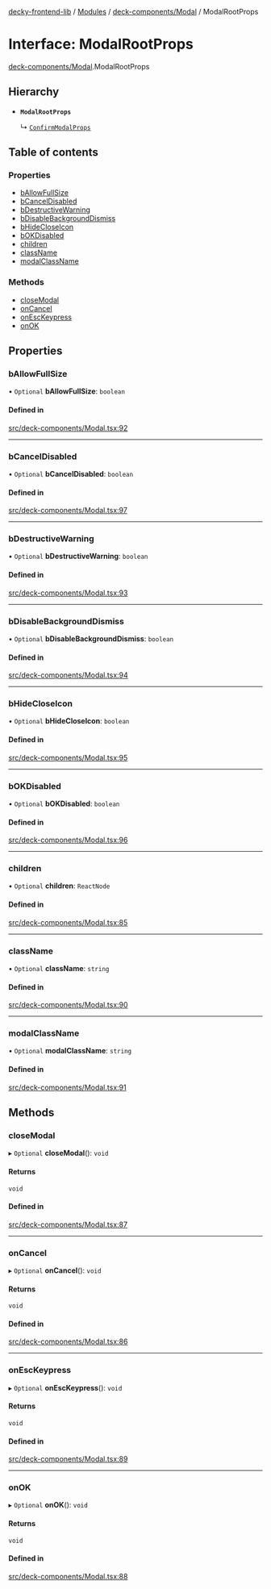 [decky-frontend-lib](../README.md) / [Modules](../modules.md) / [deck-components/Modal](../modules/deck_components_Modal.md) / ModalRootProps

# Interface: ModalRootProps

[deck-components/Modal](../modules/deck_components_Modal.md).ModalRootProps

## Hierarchy

- **`ModalRootProps`**

  ↳ [`ConfirmModalProps`](deck_components_Modal.ConfirmModalProps.md)

## Table of contents

### Properties

- [bAllowFullSize](deck_components_Modal.ModalRootProps.md#ballowfullsize)
- [bCancelDisabled](deck_components_Modal.ModalRootProps.md#bcanceldisabled)
- [bDestructiveWarning](deck_components_Modal.ModalRootProps.md#bdestructivewarning)
- [bDisableBackgroundDismiss](deck_components_Modal.ModalRootProps.md#bdisablebackgrounddismiss)
- [bHideCloseIcon](deck_components_Modal.ModalRootProps.md#bhidecloseicon)
- [bOKDisabled](deck_components_Modal.ModalRootProps.md#bokdisabled)
- [children](deck_components_Modal.ModalRootProps.md#children)
- [className](deck_components_Modal.ModalRootProps.md#classname)
- [modalClassName](deck_components_Modal.ModalRootProps.md#modalclassname)

### Methods

- [closeModal](deck_components_Modal.ModalRootProps.md#closemodal)
- [onCancel](deck_components_Modal.ModalRootProps.md#oncancel)
- [onEscKeypress](deck_components_Modal.ModalRootProps.md#onesckeypress)
- [onOK](deck_components_Modal.ModalRootProps.md#onok)

## Properties

### bAllowFullSize

• `Optional` **bAllowFullSize**: `boolean`

#### Defined in

[src/deck-components/Modal.tsx:92](https://github.com/SteamDeckHomebrew/decky-frontend-lib/blob/727fcc8/src/deck-components/Modal.tsx#L92)

___

### bCancelDisabled

• `Optional` **bCancelDisabled**: `boolean`

#### Defined in

[src/deck-components/Modal.tsx:97](https://github.com/SteamDeckHomebrew/decky-frontend-lib/blob/727fcc8/src/deck-components/Modal.tsx#L97)

___

### bDestructiveWarning

• `Optional` **bDestructiveWarning**: `boolean`

#### Defined in

[src/deck-components/Modal.tsx:93](https://github.com/SteamDeckHomebrew/decky-frontend-lib/blob/727fcc8/src/deck-components/Modal.tsx#L93)

___

### bDisableBackgroundDismiss

• `Optional` **bDisableBackgroundDismiss**: `boolean`

#### Defined in

[src/deck-components/Modal.tsx:94](https://github.com/SteamDeckHomebrew/decky-frontend-lib/blob/727fcc8/src/deck-components/Modal.tsx#L94)

___

### bHideCloseIcon

• `Optional` **bHideCloseIcon**: `boolean`

#### Defined in

[src/deck-components/Modal.tsx:95](https://github.com/SteamDeckHomebrew/decky-frontend-lib/blob/727fcc8/src/deck-components/Modal.tsx#L95)

___

### bOKDisabled

• `Optional` **bOKDisabled**: `boolean`

#### Defined in

[src/deck-components/Modal.tsx:96](https://github.com/SteamDeckHomebrew/decky-frontend-lib/blob/727fcc8/src/deck-components/Modal.tsx#L96)

___

### children

• `Optional` **children**: `ReactNode`

#### Defined in

[src/deck-components/Modal.tsx:85](https://github.com/SteamDeckHomebrew/decky-frontend-lib/blob/727fcc8/src/deck-components/Modal.tsx#L85)

___

### className

• `Optional` **className**: `string`

#### Defined in

[src/deck-components/Modal.tsx:90](https://github.com/SteamDeckHomebrew/decky-frontend-lib/blob/727fcc8/src/deck-components/Modal.tsx#L90)

___

### modalClassName

• `Optional` **modalClassName**: `string`

#### Defined in

[src/deck-components/Modal.tsx:91](https://github.com/SteamDeckHomebrew/decky-frontend-lib/blob/727fcc8/src/deck-components/Modal.tsx#L91)

## Methods

### closeModal

▸ `Optional` **closeModal**(): `void`

#### Returns

`void`

#### Defined in

[src/deck-components/Modal.tsx:87](https://github.com/SteamDeckHomebrew/decky-frontend-lib/blob/727fcc8/src/deck-components/Modal.tsx#L87)

___

### onCancel

▸ `Optional` **onCancel**(): `void`

#### Returns

`void`

#### Defined in

[src/deck-components/Modal.tsx:86](https://github.com/SteamDeckHomebrew/decky-frontend-lib/blob/727fcc8/src/deck-components/Modal.tsx#L86)

___

### onEscKeypress

▸ `Optional` **onEscKeypress**(): `void`

#### Returns

`void`

#### Defined in

[src/deck-components/Modal.tsx:89](https://github.com/SteamDeckHomebrew/decky-frontend-lib/blob/727fcc8/src/deck-components/Modal.tsx#L89)

___

### onOK

▸ `Optional` **onOK**(): `void`

#### Returns

`void`

#### Defined in

[src/deck-components/Modal.tsx:88](https://github.com/SteamDeckHomebrew/decky-frontend-lib/blob/727fcc8/src/deck-components/Modal.tsx#L88)
